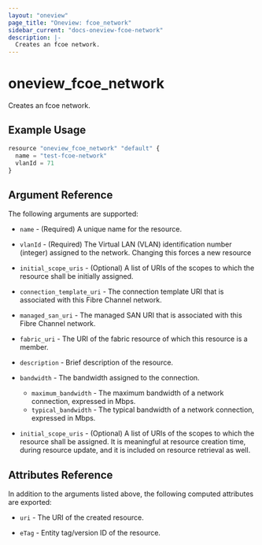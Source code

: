 ```yaml
---
layout: "oneview"
page_title: "Oneview: fcoe_network"
sidebar_current: "docs-oneview-fcoe-network"
description: |-
  Creates an fcoe network.
---
```


# oneview\_fcoe\_network

Creates an fcoe network.

## Example Usage

```js
resource "oneview_fcoe_network" "default" {
  name = "test-fcoe-network"
  vlanId = 71
}
```

## Argument Reference

The following arguments are supported:

* `name` - (Required) A unique name for the resource.

* `vlanId` - (Required) The Virtual LAN (VLAN) identification number (integer) assigned to the network.
Changing this forces a new resource

* `initial_scope_uris` - (Optional) A list of URIs of the scopes to which the resource shall be initially assigned.

* `connection_template_uri` - The connection template URI that is associated with this Fibre Channel network.

* `managed_san_uri` - The managed SAN URI that is associated with this Fibre Channel network.

* `fabric_uri` - The URI of the fabric resource of which this resource is a member.

* `description` - Brief description of the resource.

* `bandwidth` - The bandwidth assigned to the connection. 
  *  `maximum_bandwidth` - The maximum bandwidth of a network connection, expressed in Mbps.
  *  `typical_bandwidth` - The typical bandwidth of a network connection, expressed in Mbps.

* `initial_scope_uris` - (Optional) A list of URIs of the scopes to which the resource shall be assigned.
It is meaningful at resource creation time, during resource update, and it is included on resource retrieval as well.

## Attributes Reference

In addition to the arguments listed above, the following computed attributes are exported:

* `uri` - The URI of the created resource.

* `eTag` - Entity tag/version ID of the resource.

